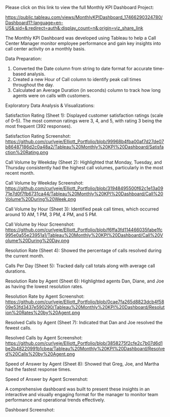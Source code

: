 Please click on this link to view the full Monthly KPI Dashboard Project: 

https://public.tableau.com/views/MonthlyKPIDashboard_17466290324780/Dashboard1?:language=en-US&:sid=&:redirect=auth&:display_count=n&:origin=viz_share_link


The Monthly KPI Dashboard was developed using Tableau to help a Call Center Manager monitor employee performance and gain key insights into call center activity on a monthly basis.

Data Preparation:

1. Converted the Date column from string to date format for accurate time-based analysis.
2. Created a new Hour of Call column to identify peak call times throughout the day.
3. Calculated an Average Duration (in seconds) column to track how long agents were on calls with customers.

Exploratory Data Analysis & Visualizations:

Satisfaction Rating (Sheet 1): Displayed customer satisfaction ratings (scale of 0–5). The most common ratings were 3, 4, and 5, with rating 3 being the most frequent (392 responses).

Satisfaction Rating Screenshot: https://github.com/curlyeje/Elliott_Portfolio/blob/99968b4fba00af7d27de07b86487186d2c0a48a2/Tableau%20Monthly%20KPI%20Dashboard/Satisfaction%20Rating.png


Call Volume by Weekday (Sheet 2): Highlighted that Monday, Tuesday, and Thursday consistently had the highest call volumes, particularly in the most recent month.

Call Volume by Weekday Screenshot: https://github.com/curlyeje/Elliott_Portfolio/blob/31948495500f62c1e13a0971e7d0f7fb6731ca44/Tableau%20Monthly%20KPI%20Dashboard/Call%20Volume%20During%20Week.png


Call Volume by Hour (Sheet 3): Identified peak call times, which occurred around 10 AM, 1 PM, 3 PM, 4 PM, and 5 PM.

Call Volume by Hour Screenshot: https://github.com/curlyeje/Elliott_Portfolio/blob/f6ffa3fd114466035fabe1fc995e0a55e23951a1/Tableau%20Monthly%20KPI%20Dashboard/Call%20Volume%20During%20Day.png


Resolution Rate (Sheet 4): Showed the percentage of calls resolved during the current month.

Calls Per Day (Sheet 5): Tracked daily call totals along with average call durations.

Resolution Rate by Agent (Sheet 6): Highlighted agents Dan, Diane, and Joe as having the lowest resolution rates.

Resolution Rate by Agent Screenshot: https://github.com/curlyeje/Elliott_Portfolio/blob/0cae7fa265d8823dcb4f5809e53fd3437e590290/Tableau%20Monthly%20KPI%20Dashboard/Resolution%20Rates%20by%20Agent.png

Resolved Calls by Agent (Sheet 7): Indicated that Dan and Joe resolved the fewest calls.

Resolved Calls by Agent Screenshot: https://github.com/curlyeje/Elliott_Portfolio/blob/3858275f2cfe2c7b07d6d1be2b48220991b1cbea/Tableau%20Monthly%20KPI%20Dashboard/Resolved%20Calls%20by%20Agent.png

Speed of Answer by Agent (Sheet 8): Showed that Greg, Joe, and Martha had the fastest response times.

Speed of Answer by Agent Screenshot: 

A comprehensive dashboard was built to present these insights in an interactive and visually engaging format for the manager to monitor team performance and operational trends effectively.

Dashboard Screenshot: 

